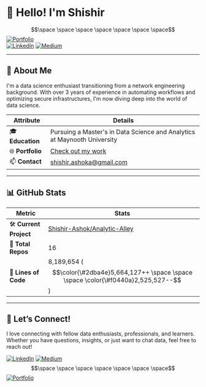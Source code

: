 
# 👋 Hello! I'm Shishir

$$\space \space \space \space \space \space \space$$[![Portfolio](https://img.shields.io/badge/netlify-%23000000.svg?style=for-the-badge&logo=netlify&logoColor=#00C7B7)](https://shishir-ashok.netlify.app/) </br>
[![LinkedIn](https://img.shields.io/badge/LinkedIn-0077B5?style=flat&logo=linkedin&logoColor=white)](https://linkedin.com/in/shshir-ashok) [![Medium](https://img.shields.io/badge/Medium-00AB6C?style=flat&logo=medium&logoColor=white&color=000000)](https://shishirashok.medium.com/)

---

## 🌟 About Me
I'm a data science enthusiast transitioning from a network engineering background. With over 3 years of experience in automating workflows and optimizing secure infrastructures, I'm now diving deep into the world of data science.

| Attribute          | Details                                                                 |
|--------------------|-------------------------------------------------------------------------|
| 🎓 **Education**   | Pursuing a Master's in Data Science and Analytics at Maynooth University|
| 🌐 **Portfolio**   | [Check out my work](https://shishir-ashok.netlify.app/)                 |
| 📫 **Contact**     | [shishir.ashoka@gmail.com](mailto:shishir.ashoka@gmail.com)             |

---

## 📊 GitHub Stats

| **Metric**                  | **Stats**                                           |
| --------------------------- | --------------------------------------------------- |
| 🛠️ **Current Project**     | [Shishir-Ashok/Analytic-Alley](https://github.com/Shishir-Ashok/Analytic-Alley)                |
| 📂 **Total Repos**         | 16                                        |
| 📝 **Lines of Code**       | 8,189,654 ($$\color{\#2dba4e}5,664,127++ \space \space \space \color{\#f0440a}2,525,527--$$)                        |

---

## 🤝 Let’s Connect!

I love connecting with fellow data enthusiasts, professionals, and learners. Whether you have questions, insights, or just want to chat data, feel free to reach out! </br>

[![LinkedIn](https://img.shields.io/badge/LinkedIn-0077B5?style=flat&logo=linkedin&logoColor=white)](https://linkedin.com/in/shshir-ashok) [![Medium](https://img.shields.io/badge/Medium-00AB6C?style=flat&logo=medium&logoColor=white&color=000000)](https://shishirashok.medium.com/) </br>
$$\space \space \space \space \space \space \space$$[![Portfolio](https://img.shields.io/badge/netlify-%23000000.svg?style=for-the-badge&logo=netlify&logoColor=#00C7B7)](https://shishir-ashok.netlify.app/)
    